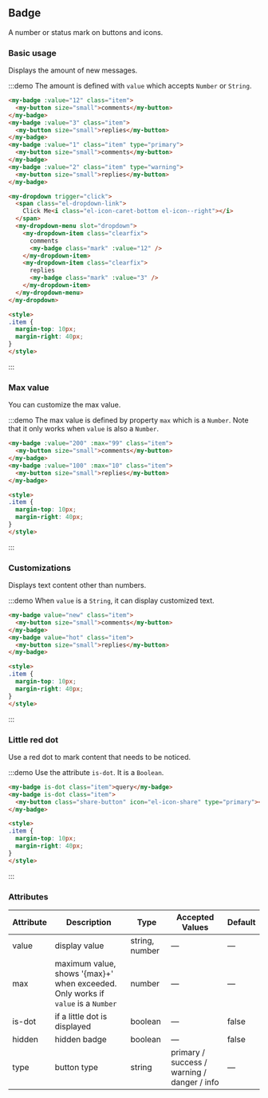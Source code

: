 ## Badge

A number or status mark on buttons and icons.

### Basic usage

Displays the amount of new messages.

:::demo The amount is defined with `value` which accepts `Number` or `String`.

```html
<my-badge :value="12" class="item">
  <my-button size="small">comments</my-button>
</my-badge>
<my-badge :value="3" class="item">
  <my-button size="small">replies</my-button>
</my-badge>
<my-badge :value="1" class="item" type="primary">
  <my-button size="small">comments</my-button>
</my-badge>
<my-badge :value="2" class="item" type="warning">
  <my-button size="small">replies</my-button>
</my-badge>

<my-dropdown trigger="click">
  <span class="el-dropdown-link">
    Click Me<i class="el-icon-caret-bottom el-icon--right"></i>
  </span>
  <my-dropdown-menu slot="dropdown">
    <my-dropdown-item class="clearfix">
      comments
      <my-badge class="mark" :value="12" />
    </my-dropdown-item>
    <my-dropdown-item class="clearfix">
      replies
      <my-badge class="mark" :value="3" />
    </my-dropdown-item>
  </my-dropdown-menu>
</my-dropdown>

<style>
.item {
  margin-top: 10px;
  margin-right: 40px;
}
</style>
```
:::

### Max value

You can customize the max value.

:::demo The max value is defined by property `max` which is a `Number`. Note that it only works when `value` is also a `Number`.

```html
<my-badge :value="200" :max="99" class="item">
  <my-button size="small">comments</my-button>
</my-badge>
<my-badge :value="100" :max="10" class="item">
  <my-button size="small">replies</my-button>
</my-badge>

<style>
.item {
  margin-top: 10px;
  margin-right: 40px;
}
</style>
```
:::

### Customizations

Displays text content other than numbers.

:::demo When `value` is a `String`, it can display customized text.

```html
<my-badge value="new" class="item">
  <my-button size="small">comments</my-button>
</my-badge>
<my-badge value="hot" class="item">
  <my-button size="small">replies</my-button>
</my-badge>

<style>
.item {
  margin-top: 10px;
  margin-right: 40px;
}
</style>
```
:::

### Little red dot

Use a red dot to mark content that needs to be noticed.

:::demo Use the attribute `is-dot`. It is a `Boolean`.

```html
<my-badge is-dot class="item">query</my-badge>
<my-badge is-dot class="item">
  <my-button class="share-button" icon="el-icon-share" type="primary"></my-button>
</my-badge>

<style>
.item {
  margin-top: 10px;
  margin-right: 40px;
}
</style>
```
:::

### Attributes
| Attribute     | Description     | Type            | Accepted Values       | Default |
|-------------  |---------------- |---------------- |---------------------- |-------- |
| value         | display value   | string, number  |          —            |    —    |
| max           |  maximum value, shows '{max}+' when exceeded. Only works if `value` is a `Number`   | number  |         —              |     —    |
| is-dot        | if a little dot is displayed | boolean   |    —           |  false  |
| hidden        | hidden badge    | boolean         |          —            |  false  |
| type          | button type     | string          | primary / success / warning / danger / info |   —  |
